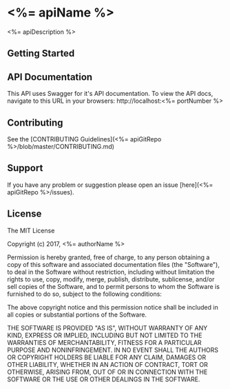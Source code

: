 # <%= apiName %> 

<%= apiDescription %>


## Getting Started

## API Documentation
This API uses Swagger for it's API documentation. To view the API docs, navigate to this URL in your browsers: http://localhost:<%= portNumber %>


## Contributing

See the [CONTRIBUTING Guidelines](<%= apiGitRepo %>/blob/master/CONTRIBUTING.md)

## Support
If you have any problem or suggestion please open an issue [here](<%= apiGitRepo %>/issues).

## License

The MIT License

Copyright (c) 2017, <%= authorName %>

Permission is hereby granted, free of charge, to any person
obtaining a copy of this software and associated documentation
files (the "Software"), to deal in the Software without
restriction, including without limitation the rights to use,
copy, modify, merge, publish, distribute, sublicense, and/or sell
copies of the Software, and to permit persons to whom the
Software is furnished to do so, subject to the following
conditions:

The above copyright notice and this permission notice shall be
included in all copies or substantial portions of the Software.

THE SOFTWARE IS PROVIDED "AS IS", WITHOUT WARRANTY OF ANY KIND,
EXPRESS OR IMPLIED, INCLUDING BUT NOT LIMITED TO THE WARRANTIES
OF MERCHANTABILITY, FITNESS FOR A PARTICULAR PURPOSE AND
NONINFRINGEMENT. IN NO EVENT SHALL THE AUTHORS OR COPYRIGHT
HOLDERS BE LIABLE FOR ANY CLAIM, DAMAGES OR OTHER LIABILITY,
WHETHER IN AN ACTION OF CONTRACT, TORT OR OTHERWISE, ARISING
FROM, OUT OF OR IN CONNECTION WITH THE SOFTWARE OR THE USE OR
OTHER DEALINGS IN THE SOFTWARE.


